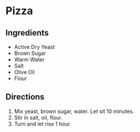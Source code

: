 # Pizza

## Ingredients
* Active Dry Yeast
* Brown Sugar
* Warm Water
* Salt
* Olive Oil
* Flour

## Directions
1. Mix yeast, brown sugar, water. Let sit 10 minutes.
2. Stir in salt, oil, flour.
3. Turn and let rise 1 hour.